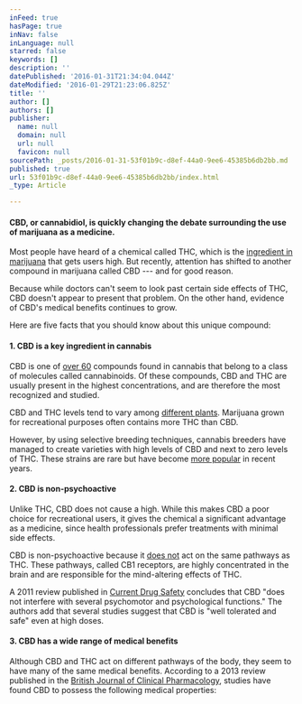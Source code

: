 ```yaml
---
inFeed: true
hasPage: true
inNav: false
inLanguage: null
starred: false
keywords: []
description: ''
datePublished: '2016-01-31T21:34:04.044Z'
dateModified: '2016-01-29T21:23:06.825Z'
title: ''
author: []
authors: []
publisher:
  name: null
  domain: null
  url: null
  favicon: null
sourcePath: _posts/2016-01-31-53f01b9c-d8ef-44a0-9ee6-45385b6db2bb.md
published: true
url: 53f01b9c-d8ef-44a0-9ee6-45385b6db2bb/index.html
_type: Article

---
```

#### CBD, or cannabidiol, is quickly changing the debate surrounding the use of marijuana as a medicine.

Most people have heard of a chemical called THC, which is the [ingredient in marijuana][0] that gets users high. But recently, attention has shifted to another compound in marijuana called CBD --- and for good reason.

Because
while doctors can't seem to look past certain side effects of THC, CBD 
doesn't appear to present that problem. On the other hand, evidence of 
CBD's medical benefits continues to grow.

Here are five facts that you should know about this unique compound:

#### 1\. CBD is a key ingredient in cannabis

CBD is one of [over 60][1]
compounds found in cannabis that belong to a class of molecules called 
cannabinoids. Of these compounds, CBD and THC are usually present in the
highest concentrations, and are therefore the most recognized and 
studied.

CBD and THC levels tend to vary among [different plants][2]. Marijuana grown for recreational purposes often contains more THC than CBD.

However,
by using selective breeding techniques, cannabis breeders have managed 
to create varieties with high levels of CBD and next to zero levels of 
THC. These strains are rare but have become [more popular][3] in recent years.

#### 2\. CBD is non-psychoactive

Unlike
THC, CBD does not cause a high. While this makes CBD a poor choice for 
recreational users, it gives the chemical a significant advantage as a 
medicine, since health professionals prefer treatments with minimal side
effects.

CBD is non-psychoactive because it [does not][4]
act on the same pathways as THC. These pathways, called CB1 receptors, 
are highly concentrated in the brain and are responsible for the 
mind-altering effects of THC.

A 2011 review published in [Current Drug Safety][5]
concludes that CBD "does not interfere with several psychomotor and 
psychological functions." The authors add that several studies suggest 
that CBD is "well tolerated and safe" even at high doses.

#### 3\. CBD has a wide range of medical benefits

Although
CBD and THC act on different pathways of the body, they seem to have 
many of the same medical benefits. According to a 2013 review published 
in the [British Journal of Clinical Pharmacology][6], studies have found CBD to possess the following medical properties:

[0]: http://www.leafscience.com/2014/03/16/6-surprising-facts-thc/
[1]: http://bjp.rcpsych.org/content/178/2/101.full
[2]: http://www.leafscience.com/2014/06/19/indica-vs-sativa-understanding-differences/
[3]: http://www.leafscience.com/2014/03/25/u-s-federal-marijuana-farm-offer-new-strains/
[4]: http://www.ncbi.nlm.nih.gov/pmc/articles/PMC2219532/
[5]: http://www.eurekaselect.com/75752/article
[6]: http://www.ncbi.nlm.nih.gov/pubmed/22625422